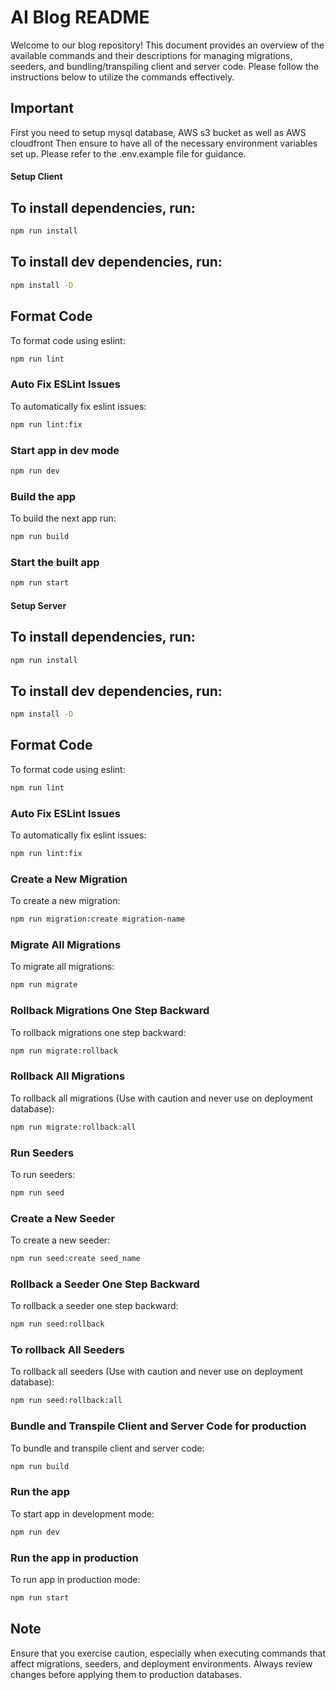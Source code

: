 # AI Blog README

Welcome to our blog repository! This document provides an overview of the available commands and their descriptions for managing migrations, seeders, and bundling/transpiling client and server code. Please follow the instructions below to utilize the commands effectively.

## Important

First you need to setup mysql database, AWS s3 bucket as well as AWS cloudfront
Then ensure to have all of the necessary environment variables set up.
Please refer to the .env.example file for guidance.

#### Setup Client

## To install dependencies, run:

```bash
npm run install
```

## To install dev dependencies, run:

```bash
npm install -D
```

## Format Code

To format code using eslint:

```bash
npm run lint
```

### Auto Fix ESLint Issues

To automatically fix eslint issues:

```bash
npm run lint:fix
```

### Start app in dev mode

```bash
npm run dev
```

### Build the app

To build the next app run:

```bash
npm run build
```

### Start the built app

```bash
npm run start
```

#### Setup Server

## To install dependencies, run:

```bash
npm run install
```

## To install dev dependencies, run:

```bash
npm install -D
```

## Format Code

To format code using eslint:

```bash
npm run lint
```

### Auto Fix ESLint Issues

To automatically fix eslint issues:

```bash
npm run lint:fix
```

### Create a New Migration

To create a new migration:

```bash
npm run migration:create migration-name
```

### Migrate All Migrations

To migrate all migrations:

```bash
npm run migrate
```

### Rollback Migrations One Step Backward

To rollback migrations one step backward:

```bash
npm run migrate:rollback
```

### Rollback All Migrations

To rollback all migrations (Use with caution and never use on deployment database):

```bash
npm run migrate:rollback:all
```

### Run Seeders

To run seeders:

```bash
npm run seed
```

### Create a New Seeder

To create a new seeder:

```bash
npm run seed:create seed_name
```

### Rollback a Seeder One Step Backward

To rollback a seeder one step backward:

```bash
npm run seed:rollback
```

### To rollback All Seeders

To rollback all seeders (Use with caution and never use on deployment database):

```bash
npm run seed:rollback:all
```

### Bundle and Transpile Client and Server Code for production

To bundle and transpile client and server code:

```bash
npm run build
```

### Run the app

To start app in development mode:

```bash
npm run dev
```

### Run the app in production

To run app in production mode:

```bash
npm run start
```

## Note

Ensure that you exercise caution, especially when executing commands that affect migrations, seeders, and deployment environments. Always review changes before applying them to production databases.
